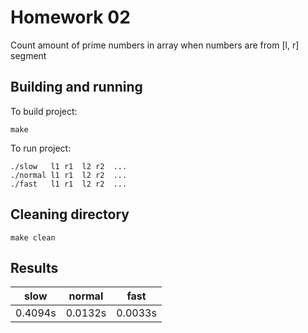 # Homework 02
Count amount of prime numbers in array when numbers are from [l, r] segment

## Building and running
To build project:
```
make
```

To run project:
```
./slow   l1 r1  l2 r2  ...
./normal l1 r1  l2 r2  ...
./fast   l1 r1  l2 r2  ...
```

## Cleaning directory
```
make clean
```

## Results
| slow    | normal  | fast    |
|---------|---------|---------|
| 0.4094s | 0.0132s | 0.0033s |

